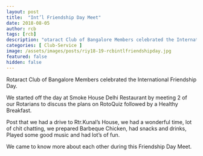 ```yaml
---
layout: post
title:  "Int’l Friendship Day Meet"
date: 2018-08-05
author: rcb
tags: [rcb]
description: "otaract Club of Bangalore Members celebrated the International Friendship Day"
categories: [ Club-Service ]
image: /assets/images/posts/riy18-19-rcbintlfriendshipday.jpg
featured: false
hidden: false
---
```


Rotaract Club of Bangalore Members celebrated the International Friendship Day.

We started off the day at Smoke House Delhi Restaurant by meeting 2 of our Rotarians to discuss the plans on RotoQuiz followed by a Healthy Breakfast.

Post that we had a drive to Rtr.Kunal’s House, we had a wonderful time, lot of chit chatting, we prepared Barbeque Chicken, had snacks and drinks, Played some good music and had lot’s of fun.
 
We came to know more about each other during this Friendship Day Meet.